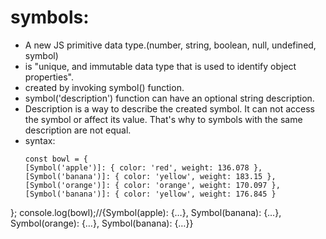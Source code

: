 # symbols: 
- A new JS primitive data type.(number, string, boolean, null, undefined, symbol)
- is "unique, and immutable data type that is used to identify object properties".
- created by invoking symbol() function.
- symbol('description') function can have an optional string description.
- Description is a way to describe the created symbol. It can not access the symbol or affect its value. That's why to symbols with the same description are not equal.
- syntax:
  ```
  const bowl = {
  [Symbol('apple')]: { color: 'red', weight: 136.078 },
  [Symbol('banana')]: { color: 'yellow', weight: 183.15 },
  [Symbol('orange')]: { color: 'orange', weight: 170.097 },
  [Symbol('banana')]: { color: 'yellow', weight: 176.845 }
};
console.log(bowl);//{Symbol(apple): {…}, Symbol(banana): {…}, Symbol(orange): {…}, Symbol(banana): {…}}
```
